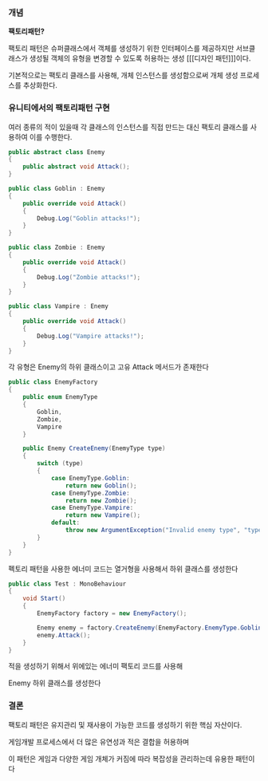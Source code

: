 ### 개념

**팩토리패턴?**

팩토리 패턴은 슈퍼클래스에서 객체를 생성하기 위한 인터페이스를 제공하지만
서브클래스가 생성될 객체의 유형을 변경할 수 있도록 허용하는 생성 [[[디자인 패턴]]]이다.

기본적으로는 팩토리 클래스를 사용해, 개체 인스턴스를 생성함으로써
개체 생성 프로세스를 추상화한다.

### 유니티에서의 팩토리패턴 구현

여러 종류의 적이 있을때 각 클래스의 인스턴스를 직접 만드는 대신 팩토리 클래스를 사용하여 이를 수행한다.

```csharp
public abstract class Enemy
{
    public abstract void Attack();
}

public class Goblin : Enemy
{
    public override void Attack()
    {
        Debug.Log("Goblin attacks!");
    }
}

public class Zombie : Enemy
{
    public override void Attack()
    {
        Debug.Log("Zombie attacks!");
    }
}

public class Vampire : Enemy
{
    public override void Attack()
    {
        Debug.Log("Vampire attacks!");
    }
}
```

각 유형은 Enemy의 하위 클래스이고 고유 Attack 메서드가 존재한다

```csharp
public class EnemyFactory
{
    public enum EnemyType
    {
        Goblin,
        Zombie,
        Vampire
    }

    public Enemy CreateEnemy(EnemyType type)
    {
        switch (type)
        {
            case EnemyType.Goblin:
                return new Goblin();
            case EnemyType.Zombie:
                return new Zombie();
            case EnemyType.Vampire:
                return new Vampire();
            default:
                throw new ArgumentException("Invalid enemy type", "type");
        }
    }
}
```

펙토리 패턴을 사용한 에너미 코드는 열거형을 사용해서 하위 클래스를 생성한다

```csharp
public class Test : MonoBehaviour
{
    void Start()
    {
        EnemyFactory factory = new EnemyFactory();

        Enemy enemy = factory.CreateEnemy(EnemyFactory.EnemyType.Goblin);
        enemy.Attack();
    }
}
```

적을 생성하기 위해서 위에있는 에너미 팩토리 코드를 사용해 

Enemy 하위 클래스를 생성한다

### 결론

팩토리 패턴은 유지관리 및 재사용이 가능한 코드를 생성하기 위한 핵심 자산이다.

게임개발 프로세스에서 더 많은 유연성과 적은 결합을 허용하며 

이 패턴은 게임과 다양한 게임 개체가 커짐에 따라 복잡성을 관리하는데 유용한 패턴이다